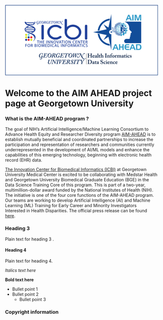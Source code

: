 
<img src="icbi-aimahead-hids.png" alt="Powered by" width="600"/>

# Welcome to the AIM AHEAD project page at Georgetown University 

### What is the AIM-AHEAD program ?
The goal of NIH’s Artificial Intelligence/Machine Learning Consortium to Advance Health Equity and Researcher Diversity program [AIM-AHEAD](https://aim-ahead.net/home/about/what) is to establish mutually beneficial and coordinated partnerships to increase the participation and representation of researchers and communities currently underrepresented in the development of AI/ML models and enhance the capabilities of this emerging technology, beginning with electronic health record (EHR) data.

[The Innovation Center for Biomedical Informatics (ICBI)](https://icbi.georgetown.edu) at Georgetown University Medical Center is excited to be collaborating with Medstar Health and Georgetown University Biomedical Graduate Education (BGE) in the Data Science Training Core of this program. This is part of a two-year, multimillion-dollar award funded by the National Institutes of Health (NIH). The initiative is one of the four core functions of the AIM-AHEAD program. Our teams are working to develop Artificial Intelligence (AI) and Machine Learning (ML) Training for Early Career and Minority Investigators Interested in Health Disparities. The official press release can be found [here](https://gumc.georgetown.edu/news-release/medstar-health-and-georgetown-university-medical-center-to-develop-ai-and-machine-learning-training/#_ga=2.202613521.142986531.1666014106-1590463721.1663162675).

### Heading 3
Plain text for heading 3 . 

#### Heading 4
Plain text for heading 4. 

*Italics text here* 

**Bold text here**

* Bullet point 1
* Bullet point 2
  - Bullet point 3
  
### Copyright information


